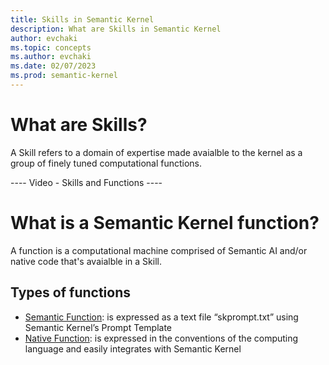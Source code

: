 ```yaml
---
title: Skills in Semantic Kernel
description: What are Skills in Semantic Kernel
author: evchaki
ms.topic: concepts
ms.author: evchaki
ms.date: 02/07/2023
ms.prod: semantic-kernel
---
```

# What are Skills?

A Skill refers to a domain of expertise made avaialble to the kernel as a group of finely tuned computational functions. 

---- Video - Skills and Functions ----

# What is a Semantic Kernel function?
A function is a computational machine comprised of Semantic AI and/or native code that's avaialble in a Skill.

## Types of functions
- [Semantic Function](/semantic-kernel/skills/promptfunction): is expressed as a text file “skprompt.txt” using Semantic Kernel’s Prompt Template 
- [Native Function](/semantic-kernel/skills/functiontemplate): is expressed in the conventions of the computing language and easily integrates with Semantic Kernel

